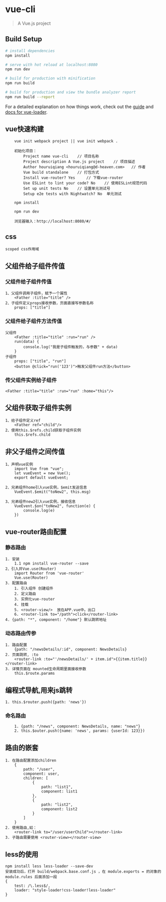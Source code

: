 # vue-cli

> A Vue.js project

## Build Setup

``` bash
# install dependencies
npm install

# serve with hot reload at localhost:8080
npm run dev

# build for production with minification
npm run build

# build for production and view the bundle analyzer report
npm run build --report
```

For a detailed explanation on how things work, check out the [guide](http://vuejs-templates.github.io/webpack/) and [docs for vue-loader](http://vuejs.github.io/vue-loader).

## vue快速构建

```
    vue init webpack project || vue init webpack .

    初始化项目：
        Project name vue-cli    // 项目名称
        Project description A Vue.js project    // 项目描述
        Author houruiqiang <houruiqiang@d-heaven.com>   // 作者
        Vue build standalone    // 打包方式
        Install vue-router? Yes     // 下载vue-router
        Use ESLint to lint your code? No    // 使用ESLint规范代码
        Set up unit tests No    // 设置单元测试号
        Setup e2e tests with Nightwatch? No  单元测试

    npm install

    npm run dev

    浏览器输入：http://localhost:8080/#/
```

## css
    scoped css作用域

## 父组件给子组件传值
### 父组件给子组件传值
    1、父组件调用子组件，赋予一个属性
        <Father :title="title" />
    2、子组件定义props接收参数，页面直接写参数名称
        props: ["title"]  
### 父组件给子组件方法传值
    父组件
        <Father :title="title" :run="run" />
        run(data) {
            console.log("我是子组件触发的，与参数" + data)
        }
    子组件
        props: ["title", "run"]
        <button @click="run('123')">触发父组件run方法</button>
### 传父组件实例给子组件
    <Father :title="title" :run="run" :home="this"/>

## 父组件获取子组件实例
    1、给子组件定义ref
        <Father ref="child"/>
    2、使用this.$refs.child获取子组件实例
        this.$refs.child

## 非父子组件之间传值
    1、声明vue实例
        import Vue from "vue";
        let vueEvent = new Vue();
        export default vueEvent;   

    2、兄弟组件home引入vue实例，$emit发送信息
        VueEvent.$emit("toNew2", this.msg)
        
    3、兄弟组件new2引入vue实例，接收信息
        VueEvent.$on("toNew2", function(e) {
            console.log(e)
        })

## vue-router路由配置
### 静态路由
    1. 安装
        1.1 npm install vue-router --save
    2、引入并Vue.use(Router)
        import Router from 'vue-router'
        Vue.use(Router)
    3. 配置路由
        1. 引入组件 创建组件
        2. 定义路由
        3. 实例化vue-router
        4. 挂载
        5. <router-view/>  放在APP.vue中。出口
        6. <router-link to="/path">click</router-link>
    4. {path: "*", component: "/home"} 默认跳转地址
### 动态路由传参
    1. 路由配置
        {path: "/newsDetails/:id", component: NewsDetails}
    2. 页面跳转, :to
        <router-link :to="'/newsDetails/' + item.id">{{item.title}}</router-link>
    3. 详情页面在 mounted生命周期里面接收参数
        this.$route.params

## 编程式导航,用来js跳转
    1. this.$router.push({path: 'news'})
### 命名路由
        1. {path: "/news", component: NewsDetails, name: "news"}
        2. this.$outer.push({name: 'news', params: {userId: 123}})

## 路由的嵌套

    1. 在路由配置添加children
        {
            path: "/user",
            component: user,
            children: [
                {
                    path: "list1",
                    component: list1
                },
                {
                    path: "list2",
                    component: list2
                }
            ]
        }
    2. 使用路由,如：
        <router-link to="/user/userChild"></router-link>
    3. 子路由需要使用 <router-view></router-view>

## less的使用
    npm install less less-loader --save-dev
    安装成功后，打开 build/webpack.base.conf.js ，在 module.exports = 的对象的 module.rules 后面添加一段
    {
        test: /\.less$/,
        loader: "style-loader!css-loader!less-loader"
    }